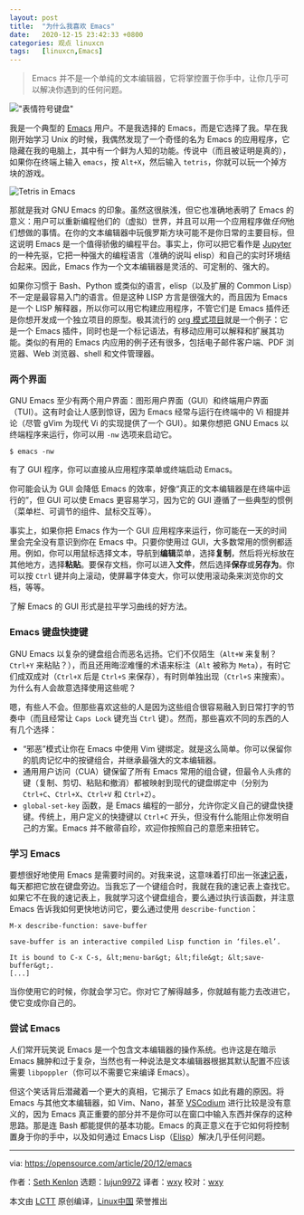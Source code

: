 ```yaml
---
layout: post
title:	"为什么我喜欢 Emacs"
date:	2020-12-15 23:42:33 +0800 
categories:	观点 linuxcn 
tags:	[linuxcn,Emacs]
---
```




> 
> Emacs 并不是一个单纯的文本编辑器，它将掌控置于你手中，让你几乎可以解决你遇到的任何问题。
> 
> 
> 


!["表情符号键盘"](/Asserts/Images//attachment/album/202012/15/234235ie6oqtrehzemqjer.jpg "Emoji keyboard")


我是一个典型的 [Emacs](https://en.wikipedia.org/wiki/Emacs) 用户。不是我选择的 Emacs，而是它选择了我。早在我刚开始学习 Unix 的时候，我偶然发现了一个奇怪的名为 Emacs 的应用程序，它隐藏在我的电脑上，其中有一个鲜为人知的功能。传说中（而且被证明是真的），如果你在终端上输入 `emacs`，按 `Alt+X`，然后输入 `tetris`，你就可以玩一个掉方块的游戏。


![Tetris in Emacs](/Asserts/Images//attachment/album/202012/15/234235gmueejjdj0edzhmm.png "Tetris in Emacs")


那就是我对 GNU Emacs 的印象。虽然这很肤浅，但它也准确地表明了 Emacs 的意义：用户可以重新编程他们的（虚拟）世界，并且可以用一个应用程序做*任何*他们想做的事情。在你的文本编辑器中玩俄罗斯方块可能不是你日常的主要目标，但这说明 Emacs 是一个值得骄傲的编程平台。事实上，你可以把它看作是 [Jupyter](https://opensource.com/article/20/11/surprising-jupyter) 的一种先驱，它把一种强大的编程语言（准确的说叫 elisp）和自己的实时环境结合起来。因此，Emacs 作为一个文本编辑器是灵活的、可定制的、强大的。


如果你习惯于 Bash、Python 或类似的语言，elisp（以及扩展的 Common Lisp）不一定是最容易入门的语言。但是这种 LISP 方言是很强大的，而且因为 Emacs 是一个 LISP 解释器，所以你可以用它构建应用程序，不管它们是 Emacs 插件还是你想开发成一个独立项目的原型。极其流行的 [org 模式项目](https://opensource.com/article/19/1/productivity-tool-org-mode)就是一个例子：它是一个 Emacs 插件，同时也是一个标记语法，有移动应用可以解释和扩展其功能。类似的有用的 Emacs 内应用的例子还有很多，包括电子邮件客户端、PDF 浏览器、Web 浏览器、shell 和文件管理器。


### 两个界面


GNU Emacs 至少有两个用户界面：图形用户界面（GUI）和终端用户界面（TUI）。这有时会让人感到惊讶，因为 Emacs 经常与运行在终端中的 Vi 相提并论（尽管 gVim 为现代 Vi 的实现提供了一个 GUI）。如果你想把 GNU Emacs 以终端程序来运行，你可以用 `-nw` 选项来启动它。



```
$ emacs -nw

```

有了 GUI 程序，你可以直接从应用程序菜单或终端启动 Emacs。


你可能会认为 GUI 会降低 Emacs 的效率，好像“真正的文本编辑器是在终端中运行的”，但 GUI 可以使 Emacs 更容易学习，因为它的 GUI 遵循了一些典型的惯例（菜单栏、可调节的组件、鼠标交互等）。


事实上，如果你把 Emacs 作为一个 GUI 应用程序来运行，你可能在一天的时间里会完全没有意识到你在 Emacs 中。只要你使用过 GUI，大多数常用的惯例都适用。例如，你可以用鼠标选择文本，导航到**编辑**菜单，选择**复制**，然后将光标放在其他地方，选择**粘贴**。要保存文档，你可以进入**文件**，然后选择**保存**或**另存为**。你可以按 `Ctrl` 键并向上滚动，使屏幕字体变大，你可以使用滚动条来浏览你的文档，等等。


了解 Emacs 的 GUI 形式是拉平学习曲线的好方法。


### Emacs 键盘快捷键


GNU Emacs 以复杂的键盘组合而恶名远扬。它们不仅陌生（`Alt+W` 来复制？`Ctrl+Y` 来粘贴？），而且还用晦涩难懂的术语来标注（`Alt` 被称为 `Meta`），有时它们成双成对（`Ctrl+X` 后是 `Ctrl+S` 来保存），有时则单独出现（`Ctrl+S` 来搜索）。为什么有人会故意选择使用这些呢？


嗯，有些人不会。但那些喜欢这些的人是因为这些组合很容易融入到日常打字的节奏中（而且经常让 `Caps Lock` 键充当 `Ctrl` 键）。然而，那些喜欢不同的东西的人有几个选择：


* “邪恶”模式让你在 Emacs 中使用 Vim 键绑定。就是这么简单。你可以保留你的肌肉记忆中的按键组合，并继承最强大的文本编辑器。
* 通用用户访问（CUA）键保留了所有 Emacs 常用的组合键，但最令人头疼的键（复制、剪切、粘贴和撤消）都被映射到现代的键盘绑定中（分别为 `Ctrl+C`、`Ctrl+X`、`Ctrl+V` 和 `Ctrl+Z`）。
* `global-set-key` 函数，是 Emacs 编程的一部分，允许你定义自己的键盘快捷键。传统上，用户定义的快捷键以 `Ctrl+C` 开头，但没有什么能阻止你发明自己的方案。Emacs 并不敝帚自珍，欢迎你按照自己的意愿来扭转它。


### 学习 Emacs


要想很好地使用 Emacs 是需要时间的。对我来说，这意味着打印出一张[速记表](https://opensource.com/downloads/emacs-cheat-sheet)，每天都把它放在键盘旁边。当我忘了一个键组合时，我就在我的速记表上查找它。如果它不在我的速记表上，我就学习这个键盘组合，要么通过执行该函数，并注意 Emacs 告诉我如何更快地访问它，要么通过使用 `describe-function`：



```
M-x describe-function: save-buffer

save-buffer is an interactive compiled Lisp function in ‘files.el’.

It is bound to C-x C-s, &lt;menu-bar&gt; &lt;file&gt; &lt;save-buffer&gt;.
[...]

```

当你使用它的时候，你就会学习它。你对它了解得越多，你就越有能力去改进它，使它变成你自己的。


### 尝试 Emacs


人们常开玩笑说 Emacs 是一个包含文本编辑器的操作系统。也许这是在暗示 Emacs 臃肿和过于复杂，当然也有一种说法是文本编辑器根据其默认配置不应该需要 `libpoppler`（你可以不需要它来编译 Emacs）。


但这个笑话背后潜藏着一个更大的真相，它揭示了 Emacs 如此有趣的原因。将 Emacs 与其他文本编辑器，如 Vim、Nano，甚至 [VSCodium](https://opensource.com/article/20/6/open-source-alternatives-vs-code) 进行比较是没有意义的，因为 Emacs 真正重要的部分并不是你可以在窗口中输入东西并保存的这种思路。那是连 Bash 都能提供的基本功能。Emacs 的真正意义在于它如何将控制置身于你的手中，以及如何通过 Emacs Lisp（[Elisp](https://www.gnu.org/software/emacs/manual/html_node/elisp/)）解决几乎任何问题。




---


via: <https://opensource.com/article/20/12/emacs>


作者：[Seth Kenlon](https://opensource.com/users/seth) 选题：[lujun9972](https://github.com/lujun9972) 译者：[wxy](https://github.com/wxy) 校对：[wxy](https://github.com/wxy)


本文由 [LCTT](https://github.com/LCTT/TranslateProject) 原创编译，[Linux中国](https://linux.cn/) 荣誉推出
